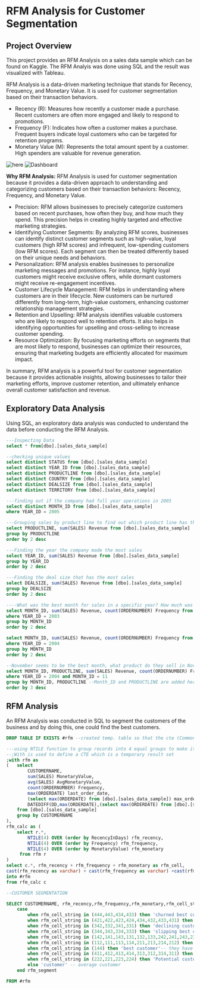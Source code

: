 # RFM Analysis for Customer Segmentation
## Project Overview
This project provides an RFM Analysis on a sales data sample which can be found on Kaggle. The RFM Analyis was done using SQL and the result was visualized with Tableau.

RFM Analysis is a data-driven marketing technique that stands for Recency, Frequency, and Monetary Value. It is used for customer segmentation based on their transaction behaviors.
- Recency (R): Measures how recently a customer made a purchase. Recent customers are often more engaged and likely to respond to promotions.
- Frequency (F): Indicates how often a customer makes a purchase. Frequent buyers indicate loyal customers who can be targeted for retention programs.
- Monetary Value (M): Represents the total amount spent by a customer. High spenders are valuable for revenue generation.

![here](https://public.tableau.com/views/customer_count_by_segments_dashboard/Dashboard1?:language=en-GB&publish=yes&:display_count=n&:origin=viz_share_link)
![Dashboard](https://github.com/PhilipSada/rfm-analysis-for-customer-segmentation/assets/55988995/a3eea32d-fe3a-4aa2-ba7c-7667782b6765)


**Why RFM Analysis:**
RFM Analysis is used for customer segmentation because it provides a data-driven approach to understanding and categorizing customers based on their transaction behaviors: Recency, Frequency, and Monetary Value.
- Precision: RFM allows businesses to precisely categorize customers based on recent purchases, how often they buy, and how much they spend. This precision helps in creating highly targeted and effective marketing strategies.
- Identifying Customer Segments: By analyzing RFM scores, businesses can identify distinct customer segments such as high-value, loyal customers (high RFM scores) and infrequent, low-spending customers (low RFM scores). Each segment can then be treated differently based on their unique needs and behaviors.
- Personalization: RFM analysis enables businesses to personalize marketing messages and promotions. For instance, highly loyal customers might receive exclusive offers, while dormant customers might receive re-engagement incentives.
- Customer Lifecycle Management: RFM helps in understanding where customers are in their lifecycle. New customers can be nurtured differently from long-term, high-value customers, enhancing customer relationship management strategies.
- Retention and Upselling: RFM analysis identifies valuable customers who are likely to respond well to retention efforts. It also helps in identifying opportunities for upselling and cross-selling to increase customer spending.
- Resource Optimization: By focusing marketing efforts on segments that are most likely to respond, businesses can optimize their resources, ensuring that marketing budgets are efficiently allocated for maximum impact.

In summary, RFM analysis is a powerful tool for customer segmentation because it provides actionable insights, allowing businesses to tailor their marketing efforts, improve customer retention, and ultimately enhance overall customer satisfaction and revenue.

## Exploratory Data Analysis
Using SQL, an exploratory data analysis was conducted to understand the data before conducting the RFM Analysis.

```sql
---Inspecting Data
select * from[dbo].[sales_data_sample]

--checking unique values
select distinct STATUS from [dbo].[sales_data_sample]
select distinct YEAR_ID from [dbo].[sales_data_sample]
select distinct PRODUCTLINE from [dbo].[sales_data_sample]
select distinct COUNTRY from [dbo].[sales_data_sample]
select distinct DEALSIZE from [dbo].[sales_data_sample]
select distinct TERRITORY from [dbo].[sales_data_sample]

---finding out if the company had full year operations in 2005
select distinct MONTH_ID from [dbo].[sales_data_sample]
where YEAR_ID = 2005

---Grouping sales by product line to find out which product line has the most sales and ordering it by the revenue in desc order
select PRODUCTLINE, sum(SALES) Revenue from [dbo].[sales_data_sample]
group by PRODUCTLINE
order by 2 desc

---Finding the year the company made the most sales
select YEAR_ID, sum(SALES) Revenue from [dbo].[sales_data_sample]
group by YEAR_ID
order by 2 desc

---Finding the deal size that has the most sales
select DEALSIZE, sum(SALES) Revenue from [dbo].[sales_data_sample]
group by DEALSIZE
order by 2 desc

----What was the best month for sales in a specific year? How much was earned that month?
select MONTH_ID, sum(SALES) Revenue, count(ORDERNUMBER) Frequency from [dbo].[sales_data_sample] 
where YEAR_ID = 2003
group by MONTH_ID
order by 2 desc

select MONTH_ID, sum(SALES) Revenue, count(ORDERNUMBER) Frequency from [dbo].[sales_data_sample] 
where YEAR_ID = 2004
group by MONTH_ID
order by 2 desc

--November seems to be the best month, what product do they sell in November.
select MONTH_ID, PRODUCTLINE, sum(SALES) Revenue, count(ORDERNUMBER) Frequency from [dbo].[sales_data_sample] 
where YEAR_ID = 2004 and MONTH_ID = 11
group by MONTH_ID, PRODUCTLINE --Month_ID and PRODUCTLINE are added here because they are not part of the aggregate functions
order by 3 desc
```

## RFM Analysis
An RFM Analysis was conducted in SQL to segment the customers of the business and by doing this, one could find the best customers.

```sql
DROP TABLE IF EXISTS #rfm --created temp. table so that the cte (Common Table Expression) is not called all the time

---using NTILE function to group records into 4 equal groups to make it easier to find patterns
--;With is used to define a CTE which is a temporary result set
;with rfm as 
(	select 
		CUSTOMERNAME, 
		sum(SALES) MonetaryValue, 
		avg(SALES) AvgMonetaryValue, 
		count(ORDERNUMBER) Frequency, 
		max(ORDERDATE) last_order_date,
		(select max(ORDERDATE) from [dbo].[sales_data_sample]) max_order_date,
		DATEDIFF(DD,max(ORDERDATE),(select max(ORDERDATE) from [dbo].[sales_data_sample])) RecencyInDays
	from [dbo].[sales_data_sample] 
	group by CUSTOMERNAME
),
rfm_calc as (
	select r.*,
		NTILE(4) OVER (order by RecencyInDays) rfm_recency,
		NTILE(4) OVER (order by Frequency) rfm_frequency,
		NTILE(4) OVER (order by MonetaryValue) rfm_monetary
	 from rfm r
)
select c.*, rfm_recency + rfm_frequency + rfm_monetary as rfm_cell,
cast(rfm_recency as varchar) + cast(rfm_frequency as varchar) +cast(rfm_monetary as varchar) rfm_cell_string
into #rfm
from rfm_calc c

--CUSTOMER SEGMENTATION

SELECT CUSTOMERNAME, rfm_recency,rfm_frequency,rfm_monetary,rfm_cell_string,
    case 
        when rfm_cell_string in (444,443,434,433) then 'churned best customer' --customers that have transacted a lot and frequent but it has been a long time since last transaction
        when rfm_cell_string in (421,422,423,424,434,432,433,431) then 'lost customer'
        when rfm_cell_string in (342,332,341,331) then 'declining customer'
        when rfm_cell_string in (344,343,334,333) then 'slipping best customer'--these are the best customer that have not purchased in a while
        when rfm_cell_string in (142,141,143,131,132,133,242,241,243,231,232,233) then 'active loyal customer' -- they have purchased recently, frequently, but have low monetary value
        when rfm_cell_string in (112,111,113,114,211,213,214,212) then 'new customer' 
        when rfm_cell_string in (144) then 'best customer'-- they have purchase recently and frequently, with high monetary value
        when rfm_cell_string in (411,412,413,414,313,312,314,311) then 'one time customer'
        when rfm_cell_string in (222,221,223,224) then 'Potential customer'
        else 'customer' -- average customer
    end rfm_segment

FROM #rfm

```
